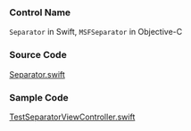 ### Control Name

`Separator` in Swift, `MSFSeparator` in Objective-C

### Source Code

[Separator.swift](https://github.com/microsoft/fluentui-apple/blob/master/macos/FluentUI/Separator.swift)

### Sample Code

[TestSeparatorViewController.swift](https://github.com/microsoft/fluentui-apple/blob/master/macos/FluentUITestApp/TestSeparatorViewController.swift)
